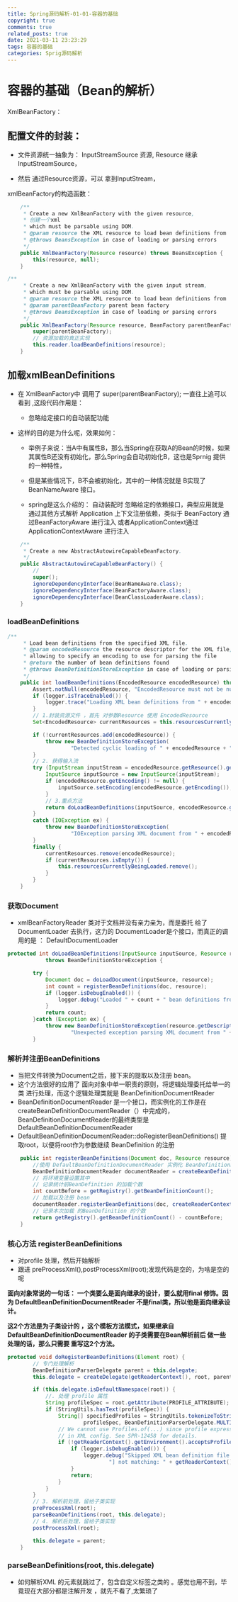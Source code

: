 ```yaml
---
title: Spring源码解析-01-01-容器的基础
copyright: true
comments: true
related_posts: true
date: 2021-03-11 23:23:29
tags: 容器的基础
categories: Sprig源码解析
---
```




# 容器的基础（Bean的解析）

XmlBeanFactory： 

## 配置文件的封装：

- 文件资源统一抽象为： InputStreamSource 资源, Resource 继承 InputStreamSource，

- 然后 通过Resource资源，可以 拿到InputStream，

xmlBeanFactory的构造函数：

```java
	/**
	 * Create a new XmlBeanFactory with the given resource,
	 * 创建一个xml
	 * which must be parsable using DOM.
	 * @param resource the XML resource to load bean definitions from
	 * @throws BeansException in case of loading or parsing errors
	 */
	public XmlBeanFactory(Resource resource) throws BeansException {
		this(resource, null);
	}

/**
	 * Create a new XmlBeanFactory with the given input stream,
	 * which must be parsable using DOM.
	 * @param resource the XML resource to load bean definitions from
	 * @param parentBeanFactory parent bean factory
	 * @throws BeansException in case of loading or parsing errors
	 */
	public XmlBeanFactory(Resource resource, BeanFactory parentBeanFactory) throws BeansException {
		super(parentBeanFactory);
        // 资源加载的真正实现
		this.reader.loadBeanDefinitions(resource);
	}
```



## 加载xmlBeanDefinitions

- 在 XmlBeanFactory中 调用了 super(parentBeanFactory); 一直往上追可以看到 ,这段代码作用是：

  - 忽略给定接口的自动装配功能

- 这样的目的是为什么呢，效果如何：

  - 举例子来说：当A中有属性B，那么当Spring在获取A的Bean的时候，如果其属性B还没有初始化，那么Spring会自动初始化B，这也是Sprnig  提供的一种特性，

  - 但是某些情况下，B不会被初始化，其中的一种情况就是 B实现了BeanNameAware 接口。
  - spring是这么介绍的： 自动装配时 忽略给定的依赖接口，典型应用就是 通过其他方式解析 Application 上下文注册依赖，类似于 BeanFactory 通过BeanFactoryAware 进行注入 或者ApplicationContext通过ApplicationContextAware 进行注入

```java
	/**
	 * Create a new AbstractAutowireCapableBeanFactory.
	 */
	public AbstractAutowireCapableBeanFactory() {
		//
		super();
		ignoreDependencyInterface(BeanNameAware.class);
		ignoreDependencyInterface(BeanFactoryAware.class);
		ignoreDependencyInterface(BeanClassLoaderAware.class);
	}
```

### loadBeanDefinitions

```java
/**
	 * Load bean definitions from the specified XML file.
	 * @param encodedResource the resource descriptor for the XML file,
	 * allowing to specify an encoding to use for parsing the file
	 * @return the number of bean definitions found
	 * @throws BeanDefinitionStoreException in case of loading or parsing errors
	 */
	public int loadBeanDefinitions(EncodedResource encodedResource) throws BeanDefinitionStoreException {
		Assert.notNull(encodedResource, "EncodedResource must not be null");
		if (logger.isTraceEnabled()) {
			logger.trace("Loading XML bean definitions from " + encodedResource);
		}
		// 1.封装资源文件 ，首先 对参数Resource 使用 EncodedResource
		Set<EncodedResource> currentResources = this.resourcesCurrentlyBeingLoaded.get();

		if (!currentResources.add(encodedResource)) {
			throw new BeanDefinitionStoreException(
					"Detected cyclic loading of " + encodedResource + " - check your import definitions!");
		}
		// 2. 获得输入流
		try (InputStream inputStream = encodedResource.getResource().getInputStream()) {
			InputSource inputSource = new InputSource(inputStream);
			if (encodedResource.getEncoding() != null) {
				inputSource.setEncoding(encodedResource.getEncoding());
			}
			// 3.重点方法
			return doLoadBeanDefinitions(inputSource, encodedResource.getResource());
		}
		catch (IOException ex) {
			throw new BeanDefinitionStoreException(
					"IOException parsing XML document from " + encodedResource.getResource(), ex);
		}
		finally {
			currentResources.remove(encodedResource);
			if (currentResources.isEmpty()) {
				this.resourcesCurrentlyBeingLoaded.remove();
			}
		}
	}
```

### 获取Document

- xmlBeanFactoryReader 类对于文档并没有亲力亲为，而是委托 给了 DocumentLoader 去执行，这力的 DocumentLoader是个接口，而真正的调用的是 ： DefaultDocumentLoader 

```java
protected int doLoadBeanDefinitions(InputSource inputSource, Resource resource)
			throws BeanDefinitionStoreException {

		try {
			Document doc = doLoadDocument(inputSource, resource);
			int count = registerBeanDefinitions(doc, resource);
			if (logger.isDebugEnabled()) {
				logger.debug("Loaded " + count + " bean definitions from " + resource);
			}
			return count;
		}catch (Exception ex) {
			throw new BeanDefinitionStoreException(resource.getDescription(),
					"Unexpected exception parsing XML document from " + resource, ex);
		}
```

### 解析并注册BeanDefinitions

- 当把文件转换为Document之后，接下来的提取以及注册 bean。
- 这个方法很好的应用了 面向对象中单一职责的原则，将逻辑处理委托给单一的类 进行处理，而这个逻辑处理类就是 BeanDefinitionDocumentReader
- BeanDefinitionDocumentReader 是一个接口，而实例化的工作是在 createBeanDefinitionDocumentReader（）中完成的，BeanDefinitionDocumentReader的最终类型是 DefaultBeanDefinitionDocumentReader
- DefaultBeanDefinitionDocumentReader::doRegisterBeanDefinitions() 提取root，以便将root作为参数继续 BeanDefinition 的注册

```java
	public int registerBeanDefinitions(Document doc, Resource resource) throws BeanDefinitionStoreException {
		//使用 DefaultBeanDefinitionDocumentReader 实例化 BeanDefinitionDocumentReader
		BeanDefinitionDocumentReader documentReader = createBeanDefinitionDocumentReader();
		// 将环境变量设置其中
		// 记录统计前BeanDefinition 的加载个数
		int countBefore = getRegistry().getBeanDefinitionCount();
		// 加载以及注册 bean
		documentReader.registerBeanDefinitions(doc, createReaderContext(resource));
		// 记录本次加载 的BeanDefinition 的个数
		return getRegistry().getBeanDefinitionCount() - countBefore;
	}
```

### 核心方法 registerBeanDefinitions

- 对profile 处理，然后开始解析 
- 跟进  preProcessXml(),postProcessXml(root);发现代码是空的，为啥是空的呢

**面向对象常说的一句话： 一个类要么是面向继承的设计，要么就用final 修饰。因为 DefaultBeanDefinitionDocumentReader 不是final类，所以他是面向继承设计。** 

**这2个方法是为子类设计的 ，这个模板方法模式，如果继承自 DefaultBeanDefinitionDocumentReader 的子类需要在Bean解析前后 做一些处理的话，那么只需要 重写这2个方法。**

```java
protected void doRegisterBeanDefinitions(Element root) {
		// 专门处理解析
		BeanDefinitionParserDelegate parent = this.delegate;
		this.delegate = createDelegate(getReaderContext(), root, parent);

		if (this.delegate.isDefaultNamespace(root)) {
			//. 处理 profile 属性
			String profileSpec = root.getAttribute(PROFILE_ATTRIBUTE);
			if (StringUtils.hasText(profileSpec)) {
				String[] specifiedProfiles = StringUtils.tokenizeToStringArray(
						profileSpec, BeanDefinitionParserDelegate.MULTI_VALUE_ATTRIBUTE_DELIMITERS);
				// We cannot use Profiles.of(...) since profile expressions are not supported
				// in XML config. See SPR-12458 for details.
				if (!getReaderContext().getEnvironment().acceptsProfiles(specifiedProfiles)) {
					if (logger.isDebugEnabled()) {
						logger.debug("Skipped XML bean definition file due to specified profiles [" + profileSpec +
								"] not matching: " + getReaderContext().getResource());
					}
					return;
				}
			}
		}
		// 3. 解析前处理，留给子类实现
		preProcessXml(root);
		parseBeanDefinitions(root, this.delegate);
		// 4. 解析后处理，留给子类实现
		postProcessXml(root);

		this.delegate = parent;
	}
```



### parseBeanDefinitions(root, this.delegate)

- 如何解析XML 的元素就跳过了，包含自定义标签之类的 。感觉也用不到，毕竟现在大部分都是注解开发 ，就先不看了,太繁琐了